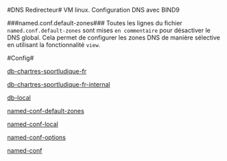 #DNS Redirecteur#
VM linux. Configuration DNS avec BIND9


###named.conf.default-zones###
Toutes les lignes du fichier `named.conf.default-zones` sont mises `en commentaire` pour désactiver le DNS global. Cela permet de configurer les zones DNS de manière sélective en utilisant la fonctionnalité `view`.


#Config#

[db-chartres-sportludique-fr](./utilitaire/DNS-DMZ/db-chartres-sportludique-fr.txt)


[db-chartres-sportludique-fr-internal](./utilitaire/DNS-DMZ/db-chartres-sportludique-fr-internal.txt)


[db-local](./utilitaire/DNS-DMZ/db-local.txt)


[named-conf-default-zones](./utilitaire/DNS-DMZ/named-conf-default-zones.txt)


[named-conf-local](./utilitaire/DNS-DMZ/named-conf-local.txt)


[named-conf-options](./utilitaire/DNS-DMZ/named-conf-options.txt)


[named-conf](./utilitaire/DNS-DMZ/named-conf.txt)